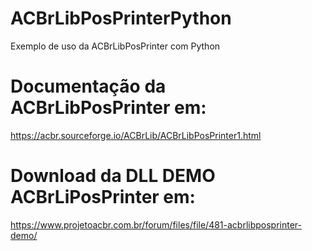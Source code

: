 # ACBrLibPosPrinterPython
Exemplo de uso da ACBrLibPosPrinter com Python

# Documentação da ACBrLibPosPrinter em:  
https://acbr.sourceforge.io/ACBrLib/ACBrLibPosPrinter1.html  

# Download da DLL DEMO ACBrLiPosPrinter em:
https://www.projetoacbr.com.br/forum/files/file/481-acbrlibposprinter-demo/  



